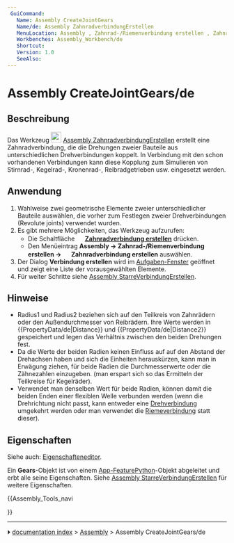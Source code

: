 ```yaml
---
 GuiCommand:
   Name: Assembly CreateJointGears
   Name/de: Assembly ZahnradverbindungErstellen
   MenuLocation: Assembly , Zahnrad-/Riemenverbindung erstellen , Zahnradverbindung erstellen
   Workbenches: Assembly_Workbench/de
   Shortcut: 
   Version: 1.0
   SeeAlso: 
---
```


# Assembly CreateJointGears/de



## Beschreibung

Das Werkzeug <img alt="" src=images/Assembly_CreateJointGears.svg  style="width:24px;"> [Assembly ZahnradverbindungErstellen](Assembly_CreateJointGears/de.md) erstellt eine Zahnradverbindung, die die Drehungen zweier Bauteile aus unterschiedlichen Drehverbindungen koppelt. In Verbindung mit den schon vorhandenen Verbindungen kann diese Kopplung zum Simulieren von Stirnrad-, Kegelrad-, Kronenrad-, Reibradgetrieben usw. eingesetzt werden.



## Anwendung

1.  Wahlweise zwei geometrische Elemente zweier unterschiedlicher Bauteile auswählen, die vorher zum Festlegen zweier Drehverbindungen (Revolute joints) verwendet wurden.
2.  Es gibt mehrere Möglichkeiten, das Werkzeug aufzurufen:
    -   Die Schaltfläche **<img src="images/Assembly_CreateJointGears.svg" width=16px> [Zahnradverbindung erstellen](Assembly_CreateJointGears/de.md)** drücken.
    -   Den Menüeintrag **Assembly →  Zahnrad-/Riemenverbindung erstellen →  <img src="images/Assembly_CreateJointGears.svg" width=16px> Zahnradverbindung erstellen** auswählen.
3.  Der Dialog **Verbindung erstellen** wird im [Aufgaben-Fenster](Task_panel/de.md) geöffnet und zeigt eine Liste der vorausgewählten Elemente.
4.  Für weiter Schritte siehe [Assembly StarreVerbindungErstellen](Assembly_CreateJointFixed/de#Anwendung.md).



## Hinweise

-   Radius1 und Radius2 beziehen sich auf den Teilkreis von Zahnrädern oder den Außendurchmesser von Reibrädern. Ihre Werte werden in {{PropertyData/de|Distance}} und {{PropertyData/de|Distance2}} gespeichert und legen das Verhältnis zwischen den beiden Drehungen fest.
-   Da die Werte der beiden Radien keinen Einfluss auf auf den Abstand der Drehachsen haben und sich die Einheiten herauskürzen, kann man in Erwägung ziehen, für beide Radien die Durchmesserwerte oder die Zähnezahlen einzugeben. (man erspart sich so das Ermitteln der Teilkreise für Kegelräder).
-   Verwendet man denselben Wert für beide Radien, können damit die beiden Enden einer flexiblen Welle verbunden werden (wenn die Drehrichtung nicht passt, kann entweder eine [Drehverbindung](Assembly_CreateJointRevolute/de.md) umgekehrt werden oder man verwendet die [Riemeverbindung](Assembly_CreateJointBelt/de.md) statt dieser).



## Eigenschaften

Siehe auch: [Eigenschafteneditor](Property_editor/de.md).

Ein **Gears**-Objekt ist von einem [App-FeaturePython](App_FeaturePython/de.md)-Objekt abgeleitet und erbt alle seine Eigenschaften. Siehe [Assembly StarreVerbindungErstellen](Assembly_CreateJointFixed/de#Eigenschaften.md) für weitere Eigenschaften.





{{Assembly_Tools_navi

}}



---
⏵ [documentation index](../README.md) > [Assembly](Assembly_Workbench.md) > Assembly CreateJointGears/de
